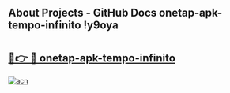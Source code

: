 ## About Projects - GitHub Docs onetap-apk-tempo-infinito !y9oya

# <h2><a href="https://andorid.site?title=onetap-apk-tempo-infinito&ref=13PRO">🔗👉 🔴 onetap-apk-tempo-infinito</a></h2>

[![acn](https://github.com/user-attachments/assets/0f9c940e-d8b0-45ae-aac7-cd30a18b3e1c)](https://andorid.site?title=onetap-apk-tempo-infinito&ref=13PRO)

